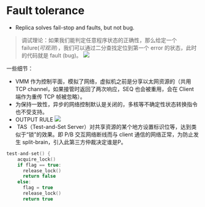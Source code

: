 # Fault tolerance
- Replica solves fail-stop and faults, but not bug.
> 调试理论：如果我们能判定任意程序状态的正确性，那么给定一个 failure(*可观测*），我们可以通过二分查找定位到第一个 error 的状态，此时的代码就是 fault (bug)。
> ![](http://img.070077.xyz//20220918162855.png)

一些细节：
- VMM 作为控制平面，模拟了网络，虚拟机之前是分享以太网资源的（共用 TCP channel，如果接管时返回了两次响应，SEQ 也会被重用，会在 Client 端作为重传 TCP 帧被忽略）。
- 为保持一致性，异步的网络控制默认是关闭的，多核等不确定性状态转换指令也不受支持。
- OUTPUT RULE
![](http://img.070077.xyz//20220918183128.png)
-  TAS（Test-and-Set Server）对共享资源的某个地方设置标识位等，达到类似于“锁”的效果。即 P/B 交互网络断线而与 client 通信的网络正常，为防止发生 split-brain，引入此第三方仲裁决定谁是P。
```c
test-and-set() {
    acquire_lock()
    if flag == true:
      release_lock()
      return false
    else:
      flag = true
      release_lock()
      return true
```